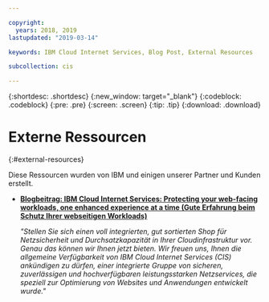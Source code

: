 ```yaml
---

copyright:
  years: 2018, 2019
lastupdated: "2019-03-14"

keywords: IBM Cloud Internet Services, Blog Post, External Resources

subcollection: cis

---
```


{:shortdesc: .shortdesc}
{:new_window: target="_blank"}
{:codeblock: .codeblock}
{:pre: .pre}
{:screen: .screen}
{:tip: .tip}
{:download: .download}

# Externe Ressourcen
{:#external-resources}

Diese Ressourcen wurden von IBM und einigen unserer Partner und Kunden erstellt. 

* [**Blogbeitrag: IBM Cloud Internet Services: Protecting your web-facing workloads, one enhanced experience at a time (Gute Erfahrung beim Schutz Ihrer webseitigen Workloads)**](https://www.ibm.com/blogs/bluemix/2018/05/ibm-cloud-internet-services-ga/)
      
   *"Stellen Sie sich einen voll integrierten, gut sortierten Shop für Netzsicherheit und Durchsatzkapazität in Ihrer Cloudinfrastruktur vor. Genau das können wir Ihnen jetzt bieten. Wir freuen uns, Ihnen die allgemeine Verfügbarkeit von IBM Cloud Internet Services (CIS) ankündigen zu dürfen, einer integrierte Gruppe von sicheren, zuverlässigen und hochverfügbaren leistungsstarken Netzservices, die speziell zur Optimierung von Websites und Anwendungen entwickelt wurde."*


